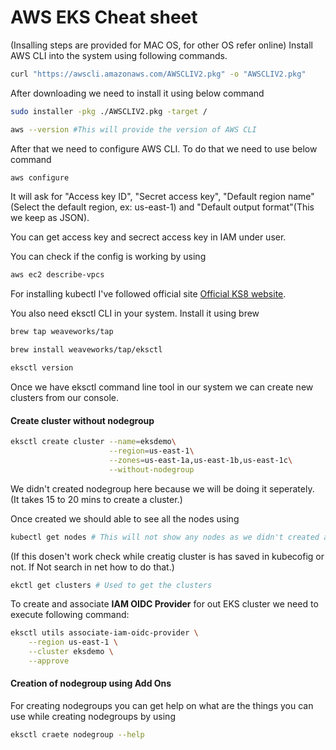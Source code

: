 # AWS EKS Cheat sheet

(Insalling steps are provided for MAC OS, for other OS refer online)
Install AWS CLI into the system using following commands.

```bash
curl "https://awscli.amazonaws.com/AWSCLIV2.pkg" -o "AWSCLIV2.pkg"
```

After downloading we need to install it using below command
```bash
sudo installer -pkg ./AWSCLIV2.pkg -target /
```

```bash
aws --version #This will provide the version of AWS CLI
```

After that we need to configure AWS CLI. To do that we need to use below command

```bash
aws configure
```

It will ask for "Access key ID", "Secret access key", "Default region name"(Select the default region, ex: us-east-1) and "Default output format"(This we keep as JSON).

You can get access key and secrect access key in IAM under user.

You can check if the config is working by using
```bash
aws ec2 describe-vpcs
```

For installing kubectl I've followed official site [Official KS8 website](https://kubernetes.io/docs/tasks/tools/install-kubectl-macos/).


You also need eksctl CLI in your system. Install it using brew

```bash
brew tap weaveworks/tap

brew install weaveworks/tap/eksctl

eksctl version
```

Once we have eksctl command line tool in our system we can create new clusters from our console.

#### Create cluster without nodegroup
```bash
eksctl create cluster --name=eksdemo\
                      --region=us-east-1\
                      --zones=us-east-1a,us-east-1b,us-east-1c\
                      --without-nodegroup 
```
We didn't created nodegroup here because we will be doing it seperately.
(It takes 15 to 20 mins to create a cluster.)

Once created we should able to see all the nodes using 
```bash
kubectl get nodes # This will not show any nodes as we didn't created any nodegroup.
```
(If this dosen't work check while creatig cluster is has saved in kubecofig or not. If Not search in net how to do that.)

```bash
ekctl get clusters # Used to get the clusters
```


To create and associate **IAM OIDC Provider** for out EKS cluster we need to execute following command:

```bash
eksctl utils associate-iam-oidc-provider \
    --region us-east-1 \
    --cluster eksdemo \
    --approve
```

#### Creation of nodegroup using Add Ons

For creating nodegroups you can get help on what are the things you can use while creating nodegroups by using
```bash
eksctl craete nodegroup --help
```